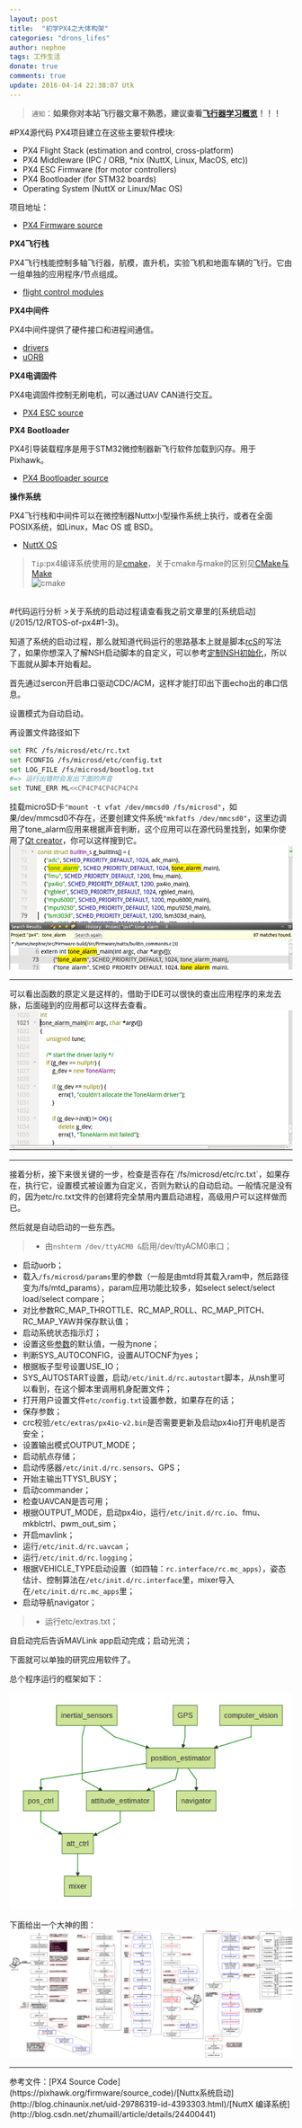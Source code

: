 ```yaml
---
layout: post
title:  "初学PX4之大体构架"
categories: "drons_lifes"
author: nephne
tags: 工作生活
donate: true
comments: true
update: 2016-04-14 22:38:07 Utk
---
```

>`通知`：**如果你对本站飞行器文章不熟悉，建议查看[飞行器学习概览](/arrange/drones)！！！**

#PX4源代码
PX4项目建立在这些主要软件模块:

- PX4 Flight Stack (estimation and control, cross-platform)
- PX4 Middleware (IPC / ORB, *nix (NuttX, Linux, MacOS, etc))
- PX4 ESC Firmware (for motor controllers)
- PX4 Bootloader (for STM32 boards)
- Operating System (NuttX or Linux/Mac OS)

项目地址：

- [PX4 Firmware source](http://github.com/PX4/Firmware)

**PX4飞行栈**

PX4飞行栈能控制多轴飞行器，航模，直升机，实验飞机和地面车辆的飞行。它由一组单独的应用程序/节点组成。

- [flight control modules](http://github.com/PX4/Firmware/tree/master/src/modules)

**PX4中间件**

PX4中间件提供了硬件接口和进程间通信。

- [drivers](http://github.com/PX4/Firmware/tree/master/src/drivers)
- [uORB](http://github.com/PX4/Firmware/tree/master/src/modules/uORB)

**PX4电调固件**

PX4电调固件控制无刷电机，可以通过UAV CAN进行交互。

<!--more-->
- [PX4 ESC source](http://github.com/PX4/px4esc)

**PX4 Bootloader**

PX4引导装载程序是用于STM32微控制器新飞行软件加载到闪存。用于Pixhawk。

- [PX4 Bootloader source](http://github.com/PX4/Bootloader)

**操作系统**

PX4飞行栈和中间件可以在微控制器Nuttx小型操作系统上执行，或者在全面POSIX系统，如Linux，Mac OS 或 BSD。

- [NuttX OS](http://github.com/PX4/NuttX)

>`Tip`:px4编译系统使用的是[cmake](http://www.cnblogs.com/coderfenghc/archive/2013/01/20/2846621.html)，关于cmake与make的区别见[CMake与Make ](http://blog.csdn.net/shaoxiaohu1/article/details/9179715)     
![cmake](http://static.oschina.net/uploads/space/2012/1102/210924_Gx9w_191887.jpg)

<br>
#代码运行分析
>关于系统的启动过程请查看我之前文章里的[系统启动](/2015/12/RTOS-of-px4#1-3)。   

知道了系统的启动过程，那么就知道代码运行的思路基本上就是脚本[rcS](https://github.com/PX4/Firmware/blob/master/ROMFS/px4fmu_common/init.d/rcS)的写法了，如果你想深入了解NSH启动脚本的自定义，可以参考[定制NSH初始化](/2015/12/RTOS-of-NuttX#1-5-4)，所以下面就从脚本开始看起。

首先通过sercon开启串口驱动CDC/ACM，这样才能打印出下面echo出的串口信息。

设置模式为自动启动。

再设置文件路径如下

```sh
set FRC /fs/microsd/etc/rc.txt
set FCONFIG /fs/microsd/etc/config.txt
set LOG_FILE /fs/microsd/bootlog.txt
#=> 运行出错时会发出下面的声音
set TUNE_ERR ML<<CP4CP4CP4CP4CP4
```

挂载microSD卡`"mount -t vfat /dev/mmcsd0 /fs/microsd"`，如果/dev/mmcsd0不存在，还要创建文件系统`"mkfatfs /dev/mmcsd0"`，这里边调用了tone_alarm应用来根据声音判断，这个应用可以在源代码里找到，如果你使用了[Qt creator](http://www.nephen.com/2015/12/初学PX4之环境搭建/#qtcreator-ide建立工程)，你可以这样搜到它。
<img src="/images/findapp.png">
<hr>
可以看出函数的原定义是这样的，借助于IDE可以很快的查出应用程序的来龙去脉，后面碰到的应用都可以这样去查看。
<img src="/images/define.png">
<hr>
接着分析，接下来很关键的一步，检查是否存在`/fs/microsd/etc/rc.txt`，如果存在，执行它，设置模式被设置为自定义，否则为默认的自动启动。一般情况是没有的，因为etc/rc.txt文件的创建将完全禁用内置启动进程，高级用户可以这样做而已。    

然后就是自动启动的一些东西。   

>- 由`nshterm /dev/ttyACM0 &`启用/dev/ttyACM0串口；   
- 启动uorb；    
- 载入`/fs/microsd/params`里的参数（一般是由mtd将其载入ram中，然后路径变为/fs/mtd_params），param应用功能比较多，如select select/select load/select compare；   
- 对比参数RC_MAP_THROTTLE、RC_MAP_ROLL、RC_MAP_PITCH、RC_MAP_YAW并保存默认值；   
- 启动系统状态指示灯；   
- 设置这些[参数](https://pixhawk.org/start?id=dev/system_startup#configuration_variables)的默认值，一般为none；   
- 判断SYS_AUTOCONFIG，设置AUTOCNF为yes；   
- 根据板子型号设置USE_IO；    
- SYS_AUTOSTART设置，启动`/etc/init.d/rc.autostart`脚本，从nsh里可以看到，在这个脚本里调用机身配置文件；    
- 打开用户设置文件`etc/config.txt`设置参数，如果存在的话；    
- 保存参数；   
- crc校验`/etc/extras/px4io-v2.bin`是否需要更新及启动px4io打开电机是否安全；    
- 设置输出模式OUTPUT_MODE；     
- 启动航点存储；    
- 启动传感器`/etc/init.d/rc.sensors`、GPS；     
- 开始主输出TTYS1_BUSY；
- 启动commander；    
- 检查UAVCAN是否可用；
- 根据OUTPUT_MODE，启动px4io，运行`/etc/init.d/rc.io`、fmu、mkblctrl、pwm_out_sim；    
- 开启mavlink；
- 运行`/etc/init.d/rc.uavcan`；
- 运行`/etc/init.d/rc.logging`；
- 根据VEHICLE_TYPE启动设置（如四轴：`rc.interface/rc.mc_apps`），姿态估计、控制算法在`/etc/init.d/rc.interface`里，mixer导入在`/etc/init.d/rc.mc_apps`里；   
- 启动导航navigator；
>- 运行etc/extras.txt； 

自启动完后告诉MAVLink app启动完成；启动光流；     

下面就可以单独的研究应用软件了。

总个程序运行的框架如下：
<center><a href="http://dev.px4.io/concept-flight-stack.html#estimation-and-control-architecture"><img src="/images/app_run.png"></a></center>

下面给出一个大神的图：   
<img src="/images/dshen.png">

<hr>
参考文件：[PX4 Source Code](https://pixhawk.org/firmware/source_code)/[Nuttx系统启动](http://blog.chinaunix.net/uid-29786319-id-4393303.html)/[NuttX 编译系统](http://blog.csdn.net/zhumaill/article/details/24400441)